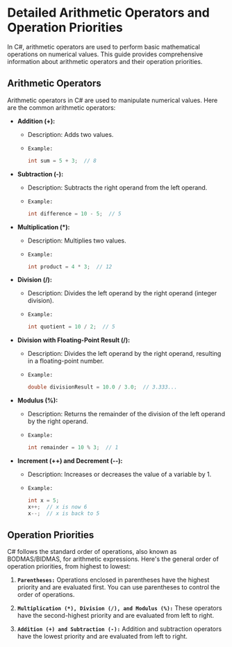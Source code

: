 # Detailed Arithmetic Operators and Operation Priorities

In C#, arithmetic operators are used to perform basic mathematical operations on numerical values. This guide provides comprehensive information about arithmetic operators and their operation priorities.

## Arithmetic Operators

Arithmetic operators in C# are used to manipulate numerical values. Here are the common arithmetic operators:

- **Addition (+):**
  - Description: Adds two values.
  - ``Example:``

    ```csharp
    int sum = 5 + 3;  // 8
    ```

- **Subtraction (-):**
  - Description: Subtracts the right operand from the left operand.
  - ``Example:``

    ```csharp
    int difference = 10 - 5;  // 5
    ```

- **Multiplication (*):**
  - Description: Multiplies two values.
  - ``Example:``

    ```csharp
    int product = 4 * 3;  // 12
    ```

- **Division (/):**
  - Description: Divides the left operand by the right operand (integer division).
  - ``Example:``

    ```csharp
    int quotient = 10 / 2;  // 5
    ```

- **Division with Floating-Point Result (/):**
  - Description: Divides the left operand by the right operand, resulting in a floating-point number.
  - ``Example:``

    ```csharp
    double divisionResult = 10.0 / 3.0;  // 3.333...
    ```

- **Modulus (%):**
  - Description: Returns the remainder of the division of the left operand by the right operand.
  - ``Example:``

    ```csharp
    int remainder = 10 % 3;  // 1
    ```

- **Increment (++) and Decrement (--):**
  - Description: Increases or decreases the value of a variable by 1.
  - ``Example:``

    ```csharp
    int x = 5;
    x++;  // x is now 6
    x--;  // x is back to 5
    ```

## Operation Priorities

C# follows the standard order of operations, also known as BODMAS/BIDMAS, for arithmetic expressions. Here's the general order of operation priorities, from highest to lowest:

1. **``Parentheses:``** Operations enclosed in parentheses have the highest priority and are evaluated first. You can use parentheses to control the order of operations.

2. **``Multiplication (*), Division (/), and Modulus (%):``** These operators have the second-highest priority and are evaluated from left to right.

3. **``Addition (+) and Subtraction (-):``** Addition and subtraction operators have the lowest priority and are evaluated from left to right.
